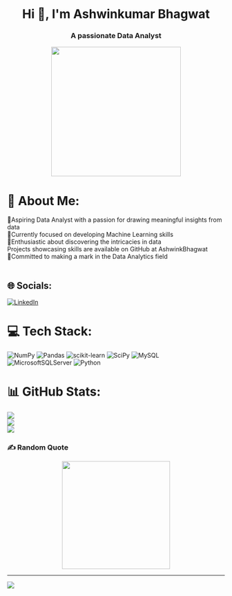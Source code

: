 <h1 align="center">Hi 👋, I'm Ashwinkumar Bhagwat</h1>
<h3 align="center">A passionate Data Analyst</h3>

<div align="center">
  <img height="300" src="https://digitalnext.co.uk/wp-content/uploads/2020/10/bi-dashboard.gif"  />
</div>


# 💫 About Me:
👀Aspiring Data Analyst with a passion for drawing meaningful insights from data<br>🔭Currently focused on developing Machine Learning skills<br>🌱Enthusiastic about discovering the intricacies in data<br> Projects showcasing skills are available on GitHub at AshwinkBhagwat<br>🤔Committed to making a mark in the Data Analytics field<br><br>



## 🌐 Socials:
[![LinkedIn](https://img.shields.io/badge/LinkedIn-%230077B5.svg?logo=linkedin&logoColor=white)](https://linkedin.com/in/https://www.linkedin.com/in/priyanka-bharti-6a9342b9/) 

# 💻 Tech Stack:
![NumPy](https://img.shields.io/badge/numpy-%23013243.svg?style=for-the-badge&logo=numpy&logoColor=white) ![Pandas](https://img.shields.io/badge/pandas-%23150458.svg?style=for-the-badge&logo=pandas&logoColor=white) ![scikit-learn](https://img.shields.io/badge/scikit--learn-%23F7931E.svg?style=for-the-badge&logo=scikit-learn&logoColor=white) ![SciPy](https://img.shields.io/badge/SciPy-%230C55A5.svg?style=for-the-badge&logo=scipy&logoColor=%white) ![MySQL](https://img.shields.io/badge/mysql-%2300f.svg?style=for-the-badge&logo=mysql&logoColor=white) ![MicrosoftSQLServer](https://img.shields.io/badge/Microsoft%20SQL%20Sever-CC2927?style=for-the-badge&logo=microsoft%20sql%20server&logoColor=white) ![Python](https://img.shields.io/badge/python-3670A0?style=for-the-badge&logo=python&logoColor=ffdd54)
# 📊 GitHub Stats:
![](https://github-readme-stats.vercel.app/api?username=AshwinkBhagwat&theme=dark&hide_border=false&include_all_commits=false&count_private=false)<br/>
![](https://github-readme-streak-stats.herokuapp.com/?user=AshwinkBhagwat&theme=dark&hide_border=false)<br/>
![](https://github-readme-stats.vercel.app/api/top-langs/?username=AshwinkBhagwat&theme=dark&hide_border=false&include_all_commits=false&count_private=false&layout=compact)

### ✍️ Random  Quote
<div align="center">
  <img height="250" src="https://dpbnri2zg3lc2.cloudfront.net/en/wp-content/uploads/old-blog-uploads/hilary-mason-data-quote.jpg"  />
</div>

---
[![](https://visitcount.itsvg.in/api?id=AshwinkBhagwat&icon=0&color=0)](https://visitcount.itsvg.in)

<!-- Proudly created with GPRM ( https://gprm.itsvg.in ) -->


